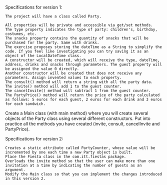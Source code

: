 Specifications for version 1:

    The project will have a class called Party.

    All properties will be private and accessible via get/set methods.
    The type property indicates the type of party: children's, birthday, costumes, etc.
    The snacks property contains the quantity of snacks that will be purchased for the party. Same with drinks.
    The exercise proposes storing the dateTime as a String to simplify the code. If you feel like investigating you can try saving it as an object of the LocalDateTime class.
    A constructor will be created, which will receive the type, dateTime, address, drinks and snacks through parameters. The guest property will be assigned the value 0 directly.
    Another constructor will be created that does not receive any parameters. Assign invented values ​​to each property.
    The consult() method will return a string with all the party data.
    The invite() method will add 1 to the guest counter.
    The cancelInvite() method will subtract 1 from the guest counter.
    The PartyPrice() method will return the price of the party calculated as follows: 5 euros for each guest, 2 euros for each drink and 3 euros for each sandwich.


Create a Main class (with main method) where you will create several objects of the Party class using several different constructors. Put into practice all the methods you have created (invite, consult, cancelInvite and PartyPrice).


Specifications for version 2:

    Creates a static attribute called PartyCounter, whose value will be incremented by one each time a new Party object is built.
    Place the Fiesta class in the com.itt.fiestas package.
    Overloads the invite method so that the user can make more than one invitation at a time by indicating the number of guests as an argument.
    Modify the Main class so that you can implement the changes introduced in this version 2.


